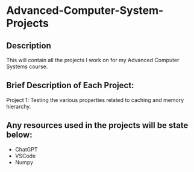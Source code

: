 # Advanced-Computer-System-Projects

## Description 
This will contain all the projects I work on for my Advanced Computer Systems course.

## Brief Description of Each Project:
Project 1: Testing the various properties related to caching and memory hierarchy.
   
## Any resources used in the projects will be state below:
* ChatGPT
* VSCode
* Numpy
